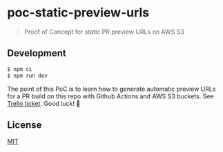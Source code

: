 # poc-static-preview-urls

> Proof of Concept for static PR preview URLs on AWS S3

## Development

```bash
$ npm ci
$ npm run dev
```

The point of this PoC is to learn how to generate automatic preview URLs for a PR build on this repo with Github Actions and AWS S3 buckets. See [Trello ticket](https://trello.com/c/eHGzJ3E6/9-roll-our-own-static-pr-preview-urls). Good luck! 🤝

## License

[MIT](./license)
